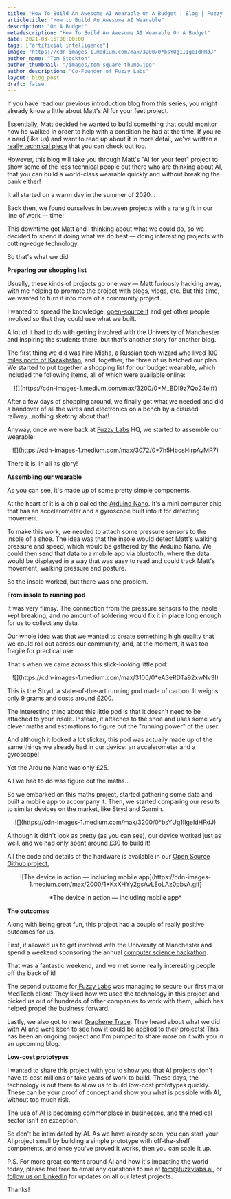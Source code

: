 ```yaml
---
title: "How To Build An Awesome AI Wearable On A Budget | Blog | Fuzzy Labs"
articletitle: "How to Build An Awesome AI Wearable"
description: "On A Budget"
metadescription: "How To Build An Awesome AI Wearable On A Budget"
date: 2021-03-15T00:00:00
tags: ["artificial intelligence"]
image: "https://cdn-images-1.medium.com/max/3200/0*bsYUg1IIgeIdHRdJ"
author_name: "Tom Stockton"
author_thumbnail: "/images/tom-square-thumb.jpg"
author_description: "Co-Founder of Fuzzy Labs"
layout: blog_post
draft: false
---
```

If you have read our previous introduction blog from this series, you might already know a little about Matt's AI for your feet project.

Essentially, Matt decided he wanted to build something that could monitor how he walked in order to help with a condition he had at the time. If you're a nerd (like us) and want to read up about it in more detail, we've written a [really technical piece](https://fuzzylabs.ai/blog/smart-insole-analytics-step-by-step/) that you can check out too.

However, this blog will take you through Matt's "AI for your feet" project to show some of the less technical people out there who are thinking about AI, that you can build a world-class wearable quickly and without breaking the bank either!

It all started on a warm day in the summer of 2020…

Back then, we found ourselves in between projects with a rare gift in our line of work — time!

This downtime got Matt and I thinking about what we could do, so we decided to spend it doing what we do best — doing interesting projects with cutting-edge technology.

So that's what we did.

**Preparing our shopping list**

Usually, these kinds of projects go one way — Matt furiously hacking away, with me helping to promote the project with blogs, vlogs, etc. But this time, we wanted to turn it into more of a community project.

I wanted to spread the knowledge, [open-source it](https://github.com/fuzzylabs/wearable-my-foot) and get other people involved so that they could use what we built.

A lot of it had to do with getting involved with the University of Manchester and inspiring the students there, but that's another story for another blog.

The first thing we did was hire Misha, a Russian tech wizard who lived [100 miles north of Kazakhstan](https://goo.gl/maps/H5QskrgNZcmoeW8y8), and, together, the three of us hatched our plan. We started to put together a shopping list for our budget wearable, which included the following items, all of which were available online:

<center>
![](https://cdn-images-1.medium.com/max/3200/0*M_BDI9z7Qo24eiff)
</center>

After a few days of shopping around, we finally got what we needed and did a handover of all the wires and electronics on a bench by a disused railway…nothing sketchy about that!

Anyway, once we were back at [Fuzzy Labs](https://fuzzylabs.ai/) HQ, we started to assemble our wearable:

<center>
![](https://cdn-images-1.medium.com/max/3072/0*7h5HbcsHirpAyMR7)
</center>

There it is, in all its glory!

**Assembling our wearable**

As you can see, it's made up of some pretty simple components.

At the heart of it is a chip called the [Arduino Nano](https://store.arduino.cc/usa/arduino-nano). It's a mini computer chip that has an accelerometer and a gyroscope built into it for detecting movement.

To make this work, we needed to attach some pressure sensors to the insole of a shoe. The idea was that the insole would detect Matt's walking pressure and speed, which would be gathered by the Arduino Nano. We could then send that data to a mobile app via bluetooth, where the data would be displayed in a way that was easy to read and could track Matt's movement, walking pressure and posture.

So the insole worked, but there was one problem.

**From insole to running pod**

It was very flimsy. The connection from the pressure sensors to the insole kept breaking, and no amount of soldering would fix it in place long enough for us to collect any data.

Our whole idea was that we wanted to create something high quality that we could roll out across our community, and, at the moment, it was too fragile for practical use.

That's when we came across this slick-looking little pod:

<center>
![](https://cdn-images-1.medium.com/max/3100/0*eA3eRDTa92xwNv3I)
</center>

This is the Stryd, a state-of-the-art running pod made of carbon. It weighs only 9 grams and costs around £200.

The interesting thing about this little pod is that it doesn't need to be attached to your insole. Instead, it attaches to the shoe and uses some very clever maths and estimations to figure out the "running power" of the user.

And although it looked a lot slicker, this pod was actually made up of the same things we already had in our device: an accelerometer and a gyroscope!

Yet the Arduino Nano was only £25.

All we had to do was figure out the maths…

So we embarked on this maths project, started gathering some data and built a mobile app to accompany it. Then, we started comparing our results to similar devices on the market, like Stryd and Garmin.

<center>
![](https://cdn-images-1.medium.com/max/3200/0*bsYUg1IIgeIdHRdJ)
</center>

Although it didn't look as pretty (as you can see), our device worked just as well, and we had only spent around £30 to build it!

All the code and details of the hardware is available in our [Open Source Github project.](https://github.com/fuzzylabs/wearable-my-foot)

<center>
![The device in action — including mobile app](https://cdn-images-1.medium.com/max/2000/1*KxXHYy2gsAvLEoLAz0pbvA.gif)
<p>*The device in action — including mobile app*</p>
</center>

**The outcomes**

Along with being great fun, this project had a couple of really positive outcomes for us.

First, it allowed us to get involved with the University of Manchester and spend a weekend sponsoring the annual [computer science hackathon](https://greatunihack.com/).

That was a fantastic weekend, and we met some really interesting people off the back of it!

The second outcome for[ Fuzzy Labs](https://fuzzylabs.ai/) was managing to secure our first major MedTech client! They liked how we used the technology in this project and picked us out of hundreds of other companies to work with them, which has helped propel the business forward.

Lastly, we also got to meet [Graphene Trace](https://www.graphenetrace.com/). They heard about what we did with AI and were keen to see how it could be applied to their projects! This has been an ongoing project and I'm pumped to share more on it with you in an upcoming blog.

**Low-cost prototypes**

I wanted to share this project with you to show you that AI projects don't have to cost millions or take years of work to build. These days, the technology is out there to allow us to build low-cost prototypes quickly. These can be your proof of concept and show you what is possible with AI, without too much risk.

The use of AI is becoming commonplace in businesses, and the medical sector isn't an exception.

So don't be intimidated by AI. As we have already seen, you can start your AI project small by building a simple prototype with off-the-shelf components, and once you've proved it works, then you can scale it up.

P.S. For more great content around AI and how it's impacting the world today, please feel free to email any questions to me at [tom@fuzzylabs.ai](mailto:tom@fuzzylabs.ai), or [follow us on LinkedIn](https://www.linkedin.com/company/fuzzy-labs/) for updates on all our latest projects.

Thanks!
